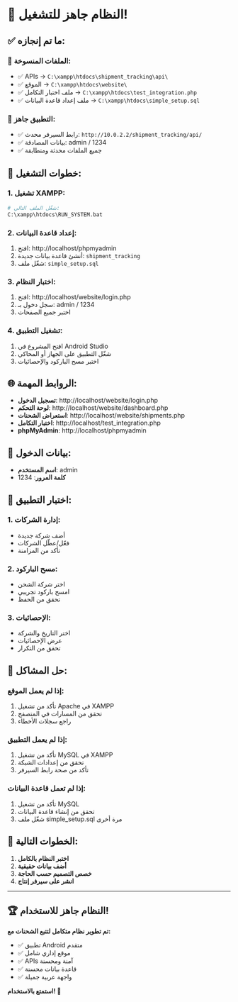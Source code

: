 # 🎉 النظام جاهز للتشغيل!

## ✅ ما تم إنجازه:

### 📁 الملفات المنسوخة:
- ✅ APIs → `C:\xampp\htdocs\shipment_tracking\api\`
- ✅ الموقع → `C:\xampp\htdocs\website\`
- ✅ ملف اختبار التكامل → `C:\xampp\htdocs\test_integration.php`
- ✅ ملف إعداد قاعدة البيانات → `C:\xampp\htdocs\simple_setup.sql`

### 🔧 التطبيق جاهز:
- ✅ رابط السيرفر محدث: `http://10.0.2.2/shipment_tracking/api/`
- ✅ بيانات المصادقة: admin / 1234
- ✅ جميع الملفات محدثة ومتطابقة

## 🚀 خطوات التشغيل:

### 1. تشغيل XAMPP:
```bash
# شغّل الملف التالي:
C:\xampp\htdocs\RUN_SYSTEM.bat
```

### 2. إعداد قاعدة البيانات:
1. افتح: http://localhost/phpmyadmin
2. أنشئ قاعدة بيانات جديدة: `shipment_tracking`
3. شغّل ملف: `simple_setup.sql`

### 3. اختبار النظام:
1. افتح: http://localhost/website/login.php
2. سجل دخول بـ: admin / 1234
3. اختبر جميع الصفحات

### 4. تشغيل التطبيق:
1. افتح المشروع في Android Studio
2. شغّل التطبيق على الجهاز أو المحاكي
3. اختبر مسح الباركود والإحصائيات

## 🌐 الروابط المهمة:

- **تسجيل الدخول**: http://localhost/website/login.php
- **لوحة التحكم**: http://localhost/website/dashboard.php
- **استعراض الشحنات**: http://localhost/website/shipments.php
- **اختبار التكامل**: http://localhost/test_integration.php
- **phpMyAdmin**: http://localhost/phpmyadmin

## 🔑 بيانات الدخول:
- **اسم المستخدم**: admin
- **كلمة المرور**: 1234

## 📱 اختبار التطبيق:

### 1. إدارة الشركات:
- أضف شركة جديدة
- فعّل/عطّل الشركات
- تأكد من المزامنة

### 2. مسح الباركود:
- اختر شركة الشحن
- امسح باركود تجريبي
- تحقق من الحفظ

### 3. الإحصائيات:
- اختر التاريخ والشركة
- عرض الإحصائيات
- تحقق من التكرار

## 🐛 حل المشاكل:

### إذا لم يعمل الموقع:
1. تأكد من تشغيل Apache في XAMPP
2. تحقق من المسارات في المتصفح
3. راجع سجلات الأخطاء

### إذا لم يعمل التطبيق:
1. تأكد من تشغيل MySQL في XAMPP
2. تحقق من إعدادات الشبكة
3. تأكد من صحة رابط السيرفر

### إذا لم تعمل قاعدة البيانات:
1. تأكد من تشغيل MySQL
2. تحقق من إنشاء قاعدة البيانات
3. شغّل ملف simple_setup.sql مرة أخرى

## 🎯 الخطوات التالية:

1. **اختبر النظام بالكامل**
2. **أضف بيانات حقيقية**
3. **خصص التصميم حسب الحاجة**
4. **انشر على سيرفر إنتاج**

---

## 🏆 النظام جاهز للاستخدام!

**تم تطوير نظام متكامل لتتبع الشحنات مع:**
- ✅ تطبيق Android متقدم
- ✅ موقع إداري شامل
- ✅ APIs آمنة ومحسنة
- ✅ قاعدة بيانات محسنة
- ✅ واجهة عربية جميلة

**استمتع بالاستخدام! 🚀**
